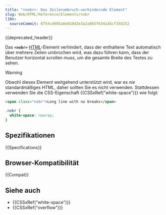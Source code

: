 ```yaml
---
title: "<nobr>: Das Zeilenumbruch-verhindernde Element"
slug: Web/HTML/Reference/Elements/nobr
l10n:
  sourceCommit: 0754cd805a8e010d2e3a2a065f634a3bcf358252
---
```


{{deprecated_header}}

Das **`<nobr>`** [HTML](/de/docs/Web/HTML)-Element verhindert, dass der enthaltene Text automatisch über mehrere Zeilen umbrochen wird, was dazu führen kann, dass der Benutzer horizontal scrollen muss, um die gesamte Breite des Textes zu sehen.

> [!WARNING]
> Obwohl dieses Element weitgehend unterstützt wird, war es _nie_ standardmäßiges HTML, daher sollten Sie es nicht verwenden. Stattdessen verwenden Sie die CSS-Eigenschaft {{CSSxRef("white-space")}} wie folgt:

```html
<span class="nobr">Long line with no breaks</span>
```

```css
.nobr {
  white-space: nowrap;
}
```

## Spezifikationen

{{Specifications}}

## Browser-Kompatibilität

{{Compat}}

## Siehe auch

- {{CSSxRef("white-space")}}
- {{CSSxRef("overflow")}}
